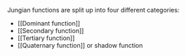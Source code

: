 Jungian functions are split up into four different categories:
- [[Dominant function]]
- [[Secondary function]]
- [[Tertiary function]]
- [[Quaternary function]] or shadow function


